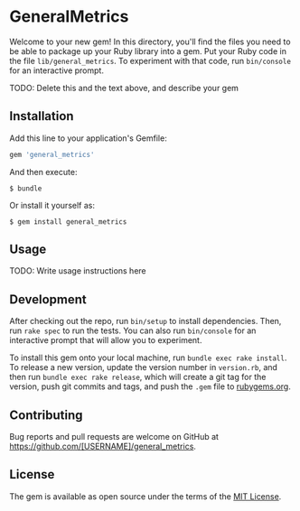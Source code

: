 # GeneralMetrics

Welcome to your new gem! In this directory, you'll find the files you need to be able to package up your Ruby library into a gem. Put your Ruby code in the file `lib/general_metrics`. To experiment with that code, run `bin/console` for an interactive prompt.

TODO: Delete this and the text above, and describe your gem

## Installation

Add this line to your application's Gemfile:

```ruby
gem 'general_metrics'
```

And then execute:

    $ bundle

Or install it yourself as:

    $ gem install general_metrics

## Usage

TODO: Write usage instructions here

## Development

After checking out the repo, run `bin/setup` to install dependencies. Then, run `rake spec` to run the tests. You can also run `bin/console` for an interactive prompt that will allow you to experiment.

To install this gem onto your local machine, run `bundle exec rake install`. To release a new version, update the version number in `version.rb`, and then run `bundle exec rake release`, which will create a git tag for the version, push git commits and tags, and push the `.gem` file to [rubygems.org](https://rubygems.org).

## Contributing

Bug reports and pull requests are welcome on GitHub at https://github.com/[USERNAME]/general_metrics.

## License

The gem is available as open source under the terms of the [MIT License](https://opensource.org/licenses/MIT).
